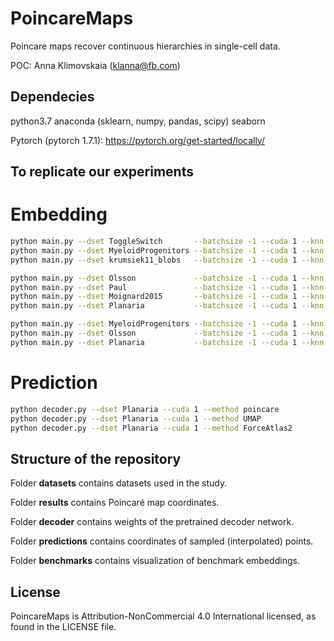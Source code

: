 # PoincareMaps

Poincare maps recover continuous hierarchies in single-cell data.

POC: Anna Klimovskaia (klanna@fb.com)

## Dependecies
python3.7
anaconda (sklearn, numpy, pandas, scipy)
seaborn

Pytorch (pytorch 1.7.1): https://pytorch.org/get-started/locally/


## To replicate our experiments

# Embedding
```bash
python main.py --dset ToggleSwitch       --batchsize -1 --cuda 1 --knn 15 --gamma 2.0 --sigma 1.0 --pca 0  --root root
python main.py --dset MyeloidProgenitors --batchsize -1 --cuda 1 --knn 30 --gamma 2.0 --sigma 2.0 --pca 0  --root root
python main.py --dset krumsiek11_blobs   --batchsize -1 --cuda 1 --knn 30 --gamma 2.0 --sigma 1.0 --pca 20 --root root

python main.py --dset Olsson   			 --batchsize -1 --cuda 1 --knn 15 --gamma 2.0 --sigma 1.0 --pca 20 --root HSPC-1
python main.py --dset Paul               --batchsize -1 --cuda 1 --knn 15 --gamma 2.0 --sigma 1.0 --pca 20 --root root
python main.py --dset Moignard2015       --batchsize -1 --cuda 1 --knn 30 --gamma 1.0 --sigma 2.0 --pca 0  --root PS
python main.py --dset Planaria           --batchsize -1 --cuda 1 --knn 15 --gamma 2.0 --sigma 2.0 --pca 0 --root neoblast\ 1

python main.py --dset MyeloidProgenitors --batchsize -1 --cuda 1 --knn 30 --gamma 2.0 --sigma 2.0 --pca 0  --root root
python main.py --dset Olsson   			 --batchsize -1 --cuda 1 --knn 15 --gamma 2.0 --sigma 1.0 --pca 20 --root HSPC-1
python main.py --dset Planaria           --batchsize -1 --cuda 1 --knn 15 --gamma 2.0 --sigma 2.0 --pca 0 --root neoblast\ 1
```

# Prediction
```bash
python decoder.py --dset Planaria --cuda 1 --method poincare
python decoder.py --dset Planaria --cuda 1 --method UMAP
python decoder.py --dset Planaria --cuda 1 --method ForceAtlas2
```

## Structure of the repository
Folder __datasets__ contains datasets used in the study.

Folder __results__ contains Poincaré map coordinates.

Folder __decoder__ contains weights of the pretrained decoder network.

Folder __predictions__ contains coordinates of sampled (interpolated) points.

Folder __benchmarks__ contains visualization of benchmark embeddings.

## License
PoincareMaps is Attribution-NonCommercial 4.0 International licensed, as found in the LICENSE file.

